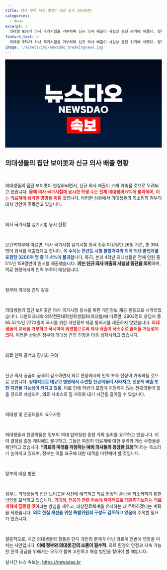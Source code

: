 ```yaml
---
title: 의사 부족 대란 발생? 내년 접수 364명뿐!
categories:
  - News
excerpt: >
  의대생 95%가 의사 국가시험을 거부하며 신규 의사 배출이 사실상 중단 위기에 처했다. 정부와의 갈등 속에서 의료 인력 부족이 심화될 가능성이 커지고 있어 의료계의 긴장감이 고조되고 있다.
feature_text: >
  의대생 95%가 의사 국가시험을 거부하며 신규 의사 배출이 사실상 중단 위기에 처했다. 정부와의 갈등 속에서 의료 인력 부족이 심화될 가능성이 커지고 있어 의료계의 긴장감이 고조되고 있다.
image: '/assets/img/newsdao_breakingnews.jpg'
---
```


<p><img src="/assets/img/newsdao_breakingnews.jpg" alt="pcversion 속보" /></p>

<h2 data-ke-size="size26">의대생들의 집단 보이콧과 신규 의사 배출 현황</h2>

<p data-ke-size="size16">&nbsp;</p>

<p>의대생들의 집단 보이콧이 현실화되면서, 신규 의사 배출이 크게 위축될 것으로 우려되고 있습니다. <b><span style="color: #ee2323;">올해 의사 국가시험에 응시한 학생 수는 전체 의대생의 5%에 불과하며, 이는 의료계에 심각한 영향을 미칠 것</span></b>입니다. 이러한 상황에서 의대생들의 목소리와 정부의 대처 방안이 주목받고 있습니다.</p>

<p data-ke-size="size16">&nbsp;</p>

<p>의사 국가시험 실기시험 응시 현황</p>

<p data-ke-size="size16">&nbsp;</p>

<p>보건복지부에 따르면, 의사 국가시험 실기시험 원서 접수 마감일인 26일 기준, 총 364명이 원서를 제출했다고 합니다. <b><span style="color: #1a5490;">이 수치는 전년도 시험 불합격자와 외국 의대 졸업자를 포함한 3200여 명 중 11.4%에 불과</span></b>합니다. 특히, 본과 4학년 의대생들은 전체 인원 중 5%인 159명만이 원서를 제출했습니다. <b><span style="background-color: #21538527;">이는 신규 의사 배출의 사실상 중단을 의미</span></b>하며, 의료 현장에서의 인력 부족이 예상됩니다.</p>

<p data-ke-size="size16">&nbsp;</p>

<p>정부와 의대생 간의 갈등</p>

<p data-ke-size="size16">&nbsp;</p>

<p>의대생들의 집단 보이콧은 의사 국가시험 응시를 위한 개인정보 제공 불응으로 시작되었습니다. 대한의과대학·의학전문대학원학생협회(의대협)에 따르면, 2903명의 응답자 중 95.52%인 2773명이 국시를 위한 개인정보 제공 동의서를 제출하지 않았습니다. <b><span style="color: #ee2323;">의대생들이 교육을 거부하고 국시마저 외면함으로써 의사 배출이 극소수로 줄어들 가능성이 크다</span></b>. 이러한 상황은 정부와 의대생 간의 긴장을 더욱 심화시키고 있습니다.</p>

<p data-ke-size="size16">&nbsp;</p>

<p>의료 인력 공백과 장기화 우려</p>

<p data-ke-size="size16">&nbsp;</p>

<p>신규 의사 공급이 급격히 감소하면서 의료 현장에서의 인력 부족 현상이 가속화될 것으로 보입니다. <b><span style="color: #1a5490;">상대적으로 대규모 병원에서 수련할 전공의들이 사라지고, 전문의 배출 또한 지연될 가능성이 커지고 있음</span></b>. 이로 인해 하반기 모집에 지원하지 않는 전공의들이 많을 것으로 예상되어, 의료 서비스의 질 저하와 대기 시간을 길어질 수 있습니다.</p>

<p data-ke-size="size16">&nbsp;</p>

<p>의대생 및 전공의들의 요구사항</p>

<p data-ke-size="size16">&nbsp;</p>

<p>의대생들과 전공의들은 정부의 의대 입학정원 증원 계획 철회를 요구하고 있습니다. 이미 결정된 증원 계획에도 불구하고, 그들은 여전히 의료계에 대한 우려와 개선 사항들을 제안하고 있습니다. <b><span style="background-color: #21538527;">“의료의 미래를 걱정하는 예비 의사들의 정당한 요청”</span></b>이라는 목소리가 높아지고 있으며, 정부는 이들 요구에 대한 대책을 마련해야 할 것입니다.</p>

<p data-ke-size="size16">&nbsp;</p>

<p>정부의 대응 방안</p>

<p data-ke-size="size16">&nbsp;</p>

<p>정부는 의대생들의 집단 보이콧을 사전에 예측하고 의료 현장의 혼란을 최소화하기 위한 방안을 모색하고 있습니다. <b><span style="color: #ee2323;">의대생, 전공의 관련 이슈에 즉각적으로 대응하기보다는 의료개혁에 집중할 것</span></b>이라는 방침을 세우고, 비상진료체계를 유지하는 데 주력하겠다는 계획을 세웠습니다. <b><span style="color: #1a5490;">의료 현실 개선을 위한 특별위원회 구성도 검토하고 있음</span></b>에 주목할 필요가 있습니다.</p>

<p data-ke-size="size16">&nbsp;</p>

<p>결론적으로, 지금 의대생들의 행동은 단지 개인의 문제가 아닌 의료계 전반에 영향을 미치는 사안입니다. <b><span style="background-color: #21538527;">이에 정부와 의대생 간의 소통이 필수적</span></b>. 의료 환경의 안정과 지속 가능한 인력 공급을 위해서는 모두가 함께 고민하고 해결 방안을 찾아야 할 때입니다.</p>
실시간 뉴스 속보는, <a href="https://newsdao.kr" rel="dofollow">https://newsdao.kr</a>


